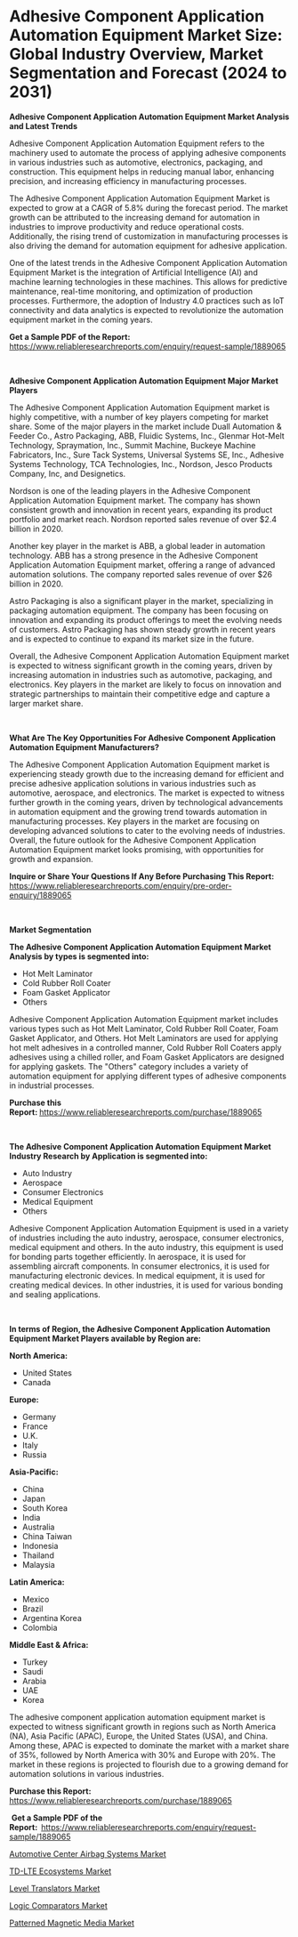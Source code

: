 <p><h1>Adhesive Component Application Automation Equipment Market Size: Global Industry Overview, Market Segmentation and Forecast (2024 to 2031)</h1></p><p><strong>Adhesive Component Application Automation Equipment Market Analysis and Latest Trends</strong></p>
<p><p>Adhesive Component Application Automation Equipment refers to the machinery used to automate the process of applying adhesive components in various industries such as automotive, electronics, packaging, and construction. This equipment helps in reducing manual labor, enhancing precision, and increasing efficiency in manufacturing processes.</p><p>The Adhesive Component Application Automation Equipment Market is expected to grow at a CAGR of 5.8% during the forecast period. The market growth can be attributed to the increasing demand for automation in industries to improve productivity and reduce operational costs. Additionally, the rising trend of customization in manufacturing processes is also driving the demand for automation equipment for adhesive application.</p><p>One of the latest trends in the Adhesive Component Application Automation Equipment Market is the integration of Artificial Intelligence (AI) and machine learning technologies in these machines. This allows for predictive maintenance, real-time monitoring, and optimization of production processes. Furthermore, the adoption of Industry 4.0 practices such as IoT connectivity and data analytics is expected to revolutionize the automation equipment market in the coming years.</p></p>
<p><strong>Get a Sample PDF of the Report:&nbsp;</strong> <a href="https://www.reliableresearchreports.com/enquiry/request-sample/1889065">https://www.reliableresearchreports.com/enquiry/request-sample/1889065</a></p>
<p>&nbsp;</p>
<p><strong>Adhesive Component Application Automation Equipment Major Market Players</strong></p>
<p><p>The Adhesive Component Application Automation Equipment market is highly competitive, with a number of key players competing for market share. Some of the major players in the market include Duall Automation & Feeder Co., Astro Packaging, ABB, Fluidic Systems, Inc., Glenmar Hot-Melt Technology, Spraymation, Inc., Summit Machine, Buckeye Machine Fabricators, Inc., Sure Tack Systems, Universal Systems SE, Inc., Adhesive Systems Technology, TCA Technologies, Inc., Nordson, Jesco Products Company, Inc, and Designetics.</p><p>Nordson is one of the leading players in the Adhesive Component Application Automation Equipment market. The company has shown consistent growth and innovation in recent years, expanding its product portfolio and market reach. Nordson reported sales revenue of over $2.4 billion in 2020.</p><p>Another key player in the market is ABB, a global leader in automation technology. ABB has a strong presence in the Adhesive Component Application Automation Equipment market, offering a range of advanced automation solutions. The company reported sales revenue of over $26 billion in 2020.</p><p>Astro Packaging is also a significant player in the market, specializing in packaging automation equipment. The company has been focusing on innovation and expanding its product offerings to meet the evolving needs of customers. Astro Packaging has shown steady growth in recent years and is expected to continue to expand its market size in the future.</p><p>Overall, the Adhesive Component Application Automation Equipment market is expected to witness significant growth in the coming years, driven by increasing automation in industries such as automotive, packaging, and electronics. Key players in the market are likely to focus on innovation and strategic partnerships to maintain their competitive edge and capture a larger market share.</p></p>
<p>&nbsp;</p>
<p><strong>What Are The Key Opportunities For Adhesive Component Application Automation Equipment Manufacturers?</strong></p>
<p><p>The Adhesive Component Application Automation Equipment market is experiencing steady growth due to the increasing demand for efficient and precise adhesive application solutions in various industries such as automotive, aerospace, and electronics. The market is expected to witness further growth in the coming years, driven by technological advancements in automation equipment and the growing trend towards automation in manufacturing processes. Key players in the market are focusing on developing advanced solutions to cater to the evolving needs of industries. Overall, the future outlook for the Adhesive Component Application Automation Equipment market looks promising, with opportunities for growth and expansion.</p></p>
<p><strong>Inquire or Share Your Questions If Any Before Purchasing This Report:</strong> <a href="https://www.reliableresearchreports.com/enquiry/pre-order-enquiry/1889065">https://www.reliableresearchreports.com/enquiry/pre-order-enquiry/1889065</a></p>
<p>&nbsp;</p>
<p><strong>Market Segmentation</strong></p>
<p><strong>The Adhesive Component Application Automation Equipment Market Analysis by types is segmented into:</strong></p>
<p><ul><li>Hot Melt Laminator</li><li>Cold Rubber Roll Coater</li><li>Foam Gasket Applicator</li><li>Others</li></ul></p>
<p><p>Adhesive Component Application Automation Equipment market includes various types such as Hot Melt Laminator, Cold Rubber Roll Coater, Foam Gasket Applicator, and Others. Hot Melt Laminators are used for applying hot melt adhesives in a controlled manner, Cold Rubber Roll Coaters apply adhesives using a chilled roller, and Foam Gasket Applicators are designed for applying gaskets. The "Others" category includes a variety of automation equipment for applying different types of adhesive components in industrial processes.</p></p>
<p><strong>Purchase this Report:&nbsp;</strong><a href="https://www.reliableresearchreports.com/purchase/1889065">https://www.reliableresearchreports.com/purchase/1889065</a></p>
<p>&nbsp;</p>
<p><strong>The Adhesive Component Application Automation Equipment Market Industry Research by Application is segmented into:</strong></p>
<p><ul><li>Auto Industry</li><li>Aerospace</li><li>Consumer Electronics</li><li>Medical Equipment</li><li>Others</li></ul></p>
<p><p>Adhesive Component Application Automation Equipment is used in a variety of industries including the auto industry, aerospace, consumer electronics, medical equipment and others. In the auto industry, this equipment is used for bonding parts together efficiently. In aerospace, it is used for assembling aircraft components. In consumer electronics, it is used for manufacturing electronic devices. In medical equipment, it is used for creating medical devices. In other industries, it is used for various bonding and sealing applications.</p></p>
<p>&nbsp;</p>
<p><strong>In terms of Region, the Adhesive Component Application Automation Equipment Market Players available by Region are:</strong></p>
<p>
    <p> <strong> North America: </strong>
        <ul>
            <li>United States</li>
            <li>Canada</li>
        </ul>
        </p> 
    <p> <strong> Europe: </strong>
        <ul>
            <li>Germany</li>
            <li>France</li>
            <li>U.K.</li>
            <li>Italy</li>
            <li>Russia</li>
        </ul>
        </p> 
    <p> <strong> Asia-Pacific: </strong>
        <ul>
            <li>China</li>
            <li>Japan</li>
            <li>South Korea</li>
            <li>India</li>
            <li>Australia</li>
            <li>China Taiwan</li>
            <li>Indonesia</li>
            <li>Thailand</li>
            <li>Malaysia</li>
        </ul>
        </p> 
    <p> <strong> Latin America: </strong>
        <ul>
            <li>Mexico</li>
            <li>Brazil</li>
            <li>Argentina Korea</li>
            <li>Colombia</li>
        </ul>
        </p> 
    <p> <strong> Middle East & Africa: </strong>
        <ul>
            <li>Turkey</li>
            <li>Saudi</li>
            <li>Arabia</li>
            <li>UAE</li>
            <li>Korea</li>
        </ul>
    </p>
    </p>
<p><p>The adhesive component application automation equipment market is expected to witness significant growth in regions such as North America (NA), Asia Pacific (APAC), Europe, the United States (USA), and China. Among these, APAC is expected to dominate the market with a market share of 35%, followed by North America with 30% and Europe with 20%. The market in these regions is projected to flourish due to a growing demand for automation solutions in various industries.</p></p>
<p><strong>Purchase this Report: </strong><a href="https://www.reliableresearchreports.com/purchase/1889065">https://www.reliableresearchreports.com/purchase/1889065</a></p>
<p>&nbsp;<strong>Get a Sample PDF of the Report:&nbsp;&nbsp;</strong><a href="https://www.reliableresearchreports.com/enquiry/request-sample/1889065">https://www.reliableresearchreports.com/enquiry/request-sample/1889065</a></p>
<p><strong></strong></p>
<p><p><a href="https://fearless-okapi-6c8.notion.site/Global-Automotive-Center-Airbag-Systems-Market-Size-and-Market-Trends-Insights-and-Projections-from-3c53e19c25984272bc6455859ec51409">Automotive Center Airbag Systems Market</a></p><p><a href="https://meowing-canidae-761.notion.site/Global-TD-LTE-Ecosystems-Market-Size-and-Market-Trends-Insights-and-Projections-from-2024-to-2031-405cfa34a5524eeb8ad925870adc512f">TD-LTE Ecosystems Market</a></p><p><a href="https://view.publitas.com/reportprime-1/level-translators-market-size-2024-2031-global-industrial-analysis-key-geographical-regions-market-share-top-key-players-product-types-and-forecast-research-report/">Level Translators Market</a></p><p><a href="https://view.publitas.com/reportprime-1/logic-comparators-market-size-growth-outlook-from-2024-to-2031-projecting-at-markets-trends-analysis-by-application-regional-outlook-and-revenue/">Logic Comparators Market</a></p><p><a href="https://noble-drawer-34c.notion.site/Patterned-Magnetic-Media-Market-Size-Furnishes-Valuable-Information-Encompassing-Market-Share-Marke-ee4a6d14670b4ef988e9d6cf9114b3a7">Patterned Magnetic Media Market</a></p></p>